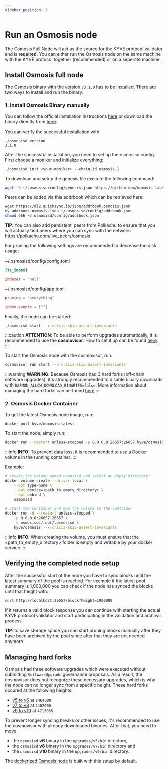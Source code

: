 ```yaml
---
sidebar_position: 3
---
```


# Run an Osmosis node

The Osmosis Full Node will act as the source for the KYVE protocol validator and is **required**. You can either run the Osmosis node on the same machine with the KYVE protocol together (recommended) or on a seperate machine.

## Install Osmosis full node

The Osmosis binary with the version `v3.1.0` has to be installed. There are two ways to install and run the binary:

### 1. Install Osmosis Binary manually
You can follow the official installation instructions [here](https://docs.osmosis.zone/networks/join-mainnet) or download the binary directly from [here](https://github.com/osmosis-labs/osmosis/releases/tag/v3.1.0).

You can verify the successful installation with

```
./osmosisd version
3.1.0
```

After the successful installation, you need to set up the osmosisd config. First choose a moniker and initialize everything:

```bash
./osmosisd init <your-moniker> --chain-id osmosis-1
```

To download and setup the genesis file execute the following command:

```bash
wget -O ~/.osmosisd/config/genesis.json https://github.com/osmosis-labs/networks/raw/main/osmosis-1/genesis.json
```

Peers can be added via this addrbook which can be retrieved here:

```bash
wget https://dl2.quicksync.io/json/addrbook.osmosis.json
mv addrbook.osmosis.json ~/.osmosisd/config/addrbook.json
chmod 666 ~/.osmosisd/config/addrbook.json
```

**TIP**: You can also add persistent_peers from Polkachu to ensure that you will actually find peers where you can sync with the network: https://polkachu.com/live_peers/osmosis

For pruning the following settings are recommended to decrease the disk usage:

~/.osmosisd/config/config.toml

```toml
[tx_index]

indexer = "null"
```

~/.osmosisd/config/app.toml

```toml
pruning = "everything"

index-events = [""]
```

Finally, the node can be started:

```bash
./osmosisd start --x-crisis-skip-assert-invariants
```

:::caution
**ATTENTION**: To be able to perform upgrades automatically, it is recommended to use the <strong>cosmovisor</strong>. How to set it up can be found [here](https://docs.osmosis.zone/networks/join-mainnet#set-up-cosmovisor).
:::

To start the Osmosis node with the cosmovisor, run:

```bash
cosmovisor run start --x-crisis-skip-assert-invariants
```

:::warning
**WARNING**: Because Osmosis had 3 hard forks (off-chain software upgrades), it's strongly recommended to disable binary downloads with `DAEMON_ALLOW_DOWNLOAD_BINARIES=false`. More information about managing the hard forks can be found [here](#managing-hard-forks)
:::

### 2. Osmosis Docker Container

To get the latest Osmosis node image, run:

```bash
docker pull kyve/osmosis:latest
```

To start the node, simply run:

```bash
docker run --restart unless-stopped -p 0.0.0.0:26657:26657 kyve/osmosis --x-crisis-skip-assert-invariants
```

:::info
**INFO**: To prevent data loss, it is recommended to use a Docker volume in the running container.
:::

Example: 
```bash
# create the volume named osmosisd and select an empty directory:
docker volume create --driver local \
    --opt type=none \
    --opt device=<path_to_empty_directory> \
    --opt o=bind \
    osmosisd

# start the container and map the volume to the container
docker run -d --restart unless-stopped \
    -p 0.0.0.0:26657:26657 \
    -v osmosisd:/root/.osmosisd \
    kyve/osmosis --x-crisis-skip-assert-invariants
```

:::info
**INFO**: When creating the volume, you must ensure that the <path_to_empty_directory> folder is empty and writable by your docker service.
:::

## Verifying the completed node setup

After the successful start of the node you have to sync blocks until the latest summary of the pool is reached. For example
if the latest pool summary is 1,000,000 you can check if the node has synced the blocks until
that height with:

```bash
curl http://localhost:26657/block?height=1000000
```

If it returns a valid block response you can continue with starting the actual KYVE protocol validator
and start participating in the validation and archival process.

**TIP**: to save storage space you can start pruning blocks manually after they have been archived
by the pool since after that they are not needed anymore.

## Managing hard forks

Osmosis had three software upgrades which were executed without submitting `SoftwareUpgrade` governance proposals. As a result, the cosmovisor does not recognize these necessary upgrades, which is why the node can no longer sync from a specific height. These hard forks occured at the following heights:

- [v5 to v6](https://www.mintscan.io/osmosis/proposals/103) at `2464000` 
- [v7 to v8](https://www.mintscan.io/osmosis/proposals/228) at `4402000` 
- [v9 to v10](https://github.com/osmosis-labs/osmosis/blob/main/networks/osmosis-1/upgrades/v10/guide.md) at `4713065`

To prevent longer syncing breaks or other issues, it's recommended to use the cosmovisor with already downloaded binaries. After that, you need to move 
- the `osmosisd` <strong>v6</strong> binary in the `upgrades/v5/bin` directory,
- the `osmosisd` <strong>v8</strong> binary in the `upgrades/v7/bin` directory and 
- the `osmosisd` <strong>v10</strong> binary in the `upgrades/v9/bin` directory.

The [dockerized Osmosis node](#2-osmosis-docker-container) is built with this setup by default.

